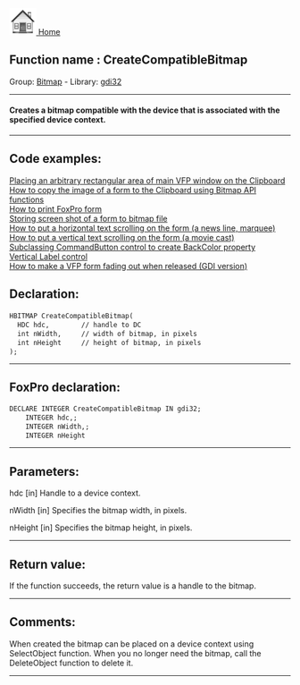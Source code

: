 [<img src="../../images/home.png"> Home ](https://github.com/VFPX/Win32API)  

## Function name : CreateCompatibleBitmap
Group: [Bitmap](../../functions_group.md#Bitmap)  -  Library: [gdi32](../../libraries.md#gdi32)  
***  


#### Creates a bitmap compatible with the device that is associated with the specified device context.
***  


## Code examples:
[Placing an arbitrary rectangular area of main VFP window on the Clipboard](../../samples/sample_081.md)  
[How to copy the image of a form to the Clipboard using Bitmap API functions](../../samples/sample_091.md)  
[How to print FoxPro form](../../samples/sample_158.md)  
[Storing screen shot of a form to bitmap file](../../samples/sample_187.md)  
[How to put a horizontal text scrolling on the form (a news line, marquee)](../../samples/sample_352.md)  
[How to put a vertical text scrolling on the form (a movie cast)](../../samples/sample_354.md)  
[Subclassing CommandButton control to create BackColor property](../../samples/sample_392.md)  
[Vertical Label control](../../samples/sample_398.md)  
[How to make a VFP form fading out when released (GDI version)](../../samples/sample_528.md)  

## Declaration:
```foxpro  
HBITMAP CreateCompatibleBitmap(
  HDC hdc,        // handle to DC
  int nWidth,     // width of bitmap, in pixels
  int nHeight     // height of bitmap, in pixels
);  
```  
***  


## FoxPro declaration:
```foxpro  
DECLARE INTEGER CreateCompatibleBitmap IN gdi32;
	INTEGER hdc,;
	INTEGER nWidth,;
	INTEGER nHeight  
```  
***  


## Parameters:
hdc 
[in] Handle to a device context. 

nWidth 
[in] Specifies the bitmap width, in pixels. 

nHeight 
[in] Specifies the bitmap height, in pixels.  
***  


## Return value:
If the function succeeds, the return value is a handle to the bitmap.  
***  


## Comments:
When created the bitmap can be placed on a device context using SelectObject function. When you no longer need the bitmap, call the DeleteObject function to delete it.  
  
***  

